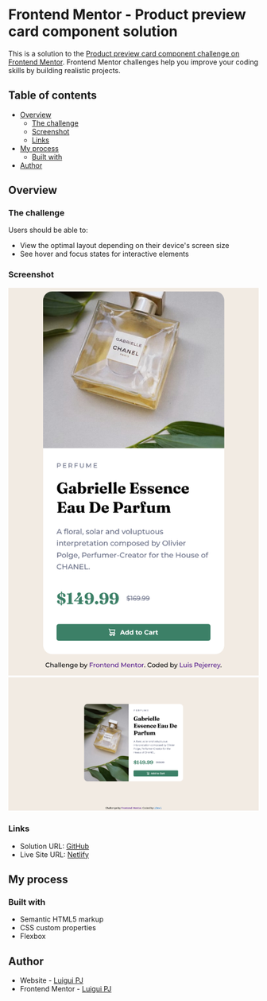 # Frontend Mentor - Product preview card component solution

This is a solution to the [Product preview card component challenge on Frontend Mentor](https://www.frontendmentor.io/challenges/product-preview-card-component-GO7UmttRfa). Frontend Mentor challenges help you improve your coding skills by building realistic projects. 

## Table of contents

- [Overview](#overview)
  - [The challenge](#the-challenge)
  - [Screenshot](#screenshot)
  - [Links](#links)
- [My process](#my-process)
  - [Built with](#built-with)
- [Author](#author)

## Overview

### The challenge

Users should be able to:

- View the optimal layout depending on their device's screen size
- See hover and focus states for interactive elements

### Screenshot

![Mobile](./screenshots/Mobile.png)
![Desktop](./screenshots/Desktop.png)

### Links

- Solution URL: [GitHub](https://github.com/LDevJP/FM-product-card)
- Live Site URL: [Netlify](https://fm-product-card-overview.netlify.app/)

## My process

### Built with

- Semantic HTML5 markup
- CSS custom properties
- Flexbox

## Author

- Website - [Luigui PJ](https://github.com/LDevJP)
- Frontend Mentor - [Luigui PJ](https://www.frontendmentor.io/profile/LDevJP)


